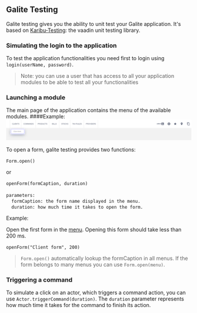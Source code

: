 ## Galite Testing

Galite testing gives you the ability to unit test your Galite application. It's based on [Karibu-Testing](https://github.com/mvysny/karibu-testing): the vaadin unit testing library.

### Simulating the login to the application

To test the application functionalities you need first to login using `login(userName, password)`.
> Note: you can use a user that has access to all your application modules to be able to test all your functionalities

### Launching a module

The main page of the application contains the menu of the available modules.
####Example:
![modules.png](../docs/modules.png)

To open a form, galite testing provides two functions:
```
Form.open()
```
or

```
openForm(formCaption, duration)

parameters:
  formCaption: the form name displayed in the menu.
  duration: how much time it takes to open the form.
```

Example:

Open the first form in the [menu](#example). Opening this form should take less than 200 ms.

```
openForm("Client form", 200)
```
> `Form.open()` automatically lookup the formCaption in all menus. If the form belongs to many menus you can use `Form.open(menu)`. 
### Triggering a command

To simulate a click on an actor, which triggers a command action, you can use `Actor.triggerCommand(duration)`. The `duration` parameter represents how much time it takes for the command to finish its action.
